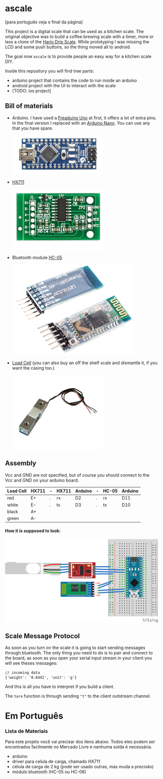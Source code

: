 # ascale

[para português veja o final da página]

This project is a digital scale that can be used as a kitchen scale. The
original objective was to build a coffee brewing scale with a timer, more
or less a clone of the
[Hario Drip Scale](http://www.hario.jp/seihin/productgroup.php?group=VST-2000B).
While prototyping I was missing the LCD and some push buttons, so the thing
moved all to android.

The goal now `ascale` is to provide people an easy way for a kitchen scale DIY.

Inside this repository you will find tree parts:

- arduino project that contains the code to run inside an arduino
- android project with the UI to interact with the scale
- [TODO: ios project]


## Bill of materials

- Arduino.  I have used a [Freaduino Uno](https://www.elecfreaks.com/wiki/index.php?title=Freaduino_UNO)
  at first, it offers a lot of extra pins. In the final version I replaced with an
  [Arduino Nano](https://store.arduino.cc/usa/arduino-nano). You can use any
  that you have spare.

    ![Arduino](images/arduino.png)

- [HX711](https://www.sparkfun.com/products/13879)

  ![hx711](images/hx711.png)

- Bluetooth module [HC-05](https://www.amazon.com/s/ref=nb_sb_noss_2?field-keywords=hc-05)

  ![HC-05](images/HC-05.png)
- [Load Cell](https://www.sparkfun.com/products/13329) (you can also buy an
  off the shelf scale and dismantle it, if you want the casing too.)

  ![Load Cell](images/load_cell.png)


## Assembly

Vcc and GND are not specified, but of course you should connect to the Vcc and
GND on your arduino board.

| Load Cell | HX711 | - | HX711 | Arduino | - | HC-05 | Arduino |
|-----------|-------|---|-------|---------|---|-------|---------|
| red       | E+    | . | rx    | D2      | . | rx    | D11     |
| white     | E-    | . | tx    | D3      | . | tx    | D10     |
| black     | A+    |
| green     | A-    |

#### How it is supposed to look:
![Load Cell](images/ascale_bb.png)


## Scale Message Protocol

As soon as you turn on the scale it is going to start sending messages through
bluetooth. The only thing you need to do is to pair and connect to the board,
as soon as you open your serial input stream in your client you will see theses
messages:

    // incoming data
    {'weight': '0.6441', 'unit': 'g'}

And this is all you have to interpret if you build a client.

The `tare` function is through sending `"t"` to the client outstream channel.


# Em Português

### Lista de Materiais

Para este projeto você vai precisar dos itens abaixo. Todos eles podem ser
encontrados facilmente no Mercado Livre e nenhuma solda é necessária.

- arduino
- driver para celula de carga, chamado HX711
- célula de carga de 2 kg (pode ser usado outras, mas muda a precisão)
- módulo bluetooth (HC-05 ou HC-06)
